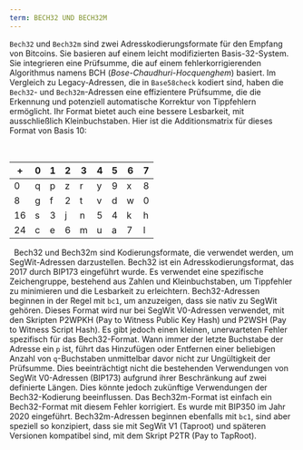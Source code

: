 ```yaml
---
term: BECH32 UND BECH32M
---
```


`Bech32` und `Bech32m` sind zwei Adresskodierungsformate für den Empfang von Bitcoins. Sie basieren auf einem leicht modifizierten Basis-32-System. Sie integrieren eine Prüfsumme, die auf einem fehlerkorrigierenden Algorithmus namens BCH (*Bose-Chaudhuri-Hocquenghem*) basiert. Im Vergleich zu Legacy-Adressen, die in `Base58check` kodiert sind, haben die `Bech32`- und `Bech32m`-Adressen eine effizientere Prüfsumme, die die Erkennung und potenziell automatische Korrektur von Tippfehlern ermöglicht. Ihr Format bietet auch eine bessere Lesbarkeit, mit ausschließlich Kleinbuchstaben. Hier ist die Additionsmatrix für dieses Format von Basis 10:

&nbsp;

| +   | 0   | 1   | 2   | 3   | 4   | 5   | 6   | 7   |
| --- | --- | --- | --- | --- | --- | --- | --- | --- |
| 0   | q   | p   | z   | r   | y   | 9   | x   | 8   |
| 8   | g   | f   | 2   | t   | v   | d   | w   | 0   |
| 16  | s   | 3   | j   | n   | 5   | 4   | k   | h   |
| 24  | c   | e   | 6   | m   | u   | a   | 7   | l   |

&nbsp;
Bech32 und Bech32m sind Kodierungsformate, die verwendet werden, um SegWit-Adressen darzustellen. Bech32 ist ein Adresskodierungsformat, das 2017 durch BIP173 eingeführt wurde. Es verwendet eine spezifische Zeichengruppe, bestehend aus Zahlen und Kleinbuchstaben, um Tippfehler zu minimieren und die Lesbarkeit zu erleichtern. Bech32-Adressen beginnen in der Regel mit `bc1`, um anzuzeigen, dass sie nativ zu SegWit gehören. Dieses Format wird nur bei SegWit V0-Adressen verwendet, mit den Skripten P2WPKH (Pay to Witness Public Key Hash) und P2WSH (Pay to Witness Script Hash). Es gibt jedoch einen kleinen, unerwarteten Fehler spezifisch für das Bech32-Format. Wann immer der letzte Buchstabe der Adresse ein `p` ist, führt das Hinzufügen oder Entfernen einer beliebigen Anzahl von `q`-Buchstaben unmittelbar davor nicht zur Ungültigkeit der Prüfsumme. Dies beeinträchtigt nicht die bestehenden Verwendungen von SegWit V0-Adressen (BIP173) aufgrund ihrer Beschränkung auf zwei definierte Längen. Dies könnte jedoch zukünftige Verwendungen der Bech32-Kodierung beeinflussen. Das Bech32m-Format ist einfach ein Bech32-Format mit diesem Fehler korrigiert. Es wurde mit BIP350 im Jahr 2020 eingeführt. Bech32m-Adressen beginnen ebenfalls mit `bc1`, sind aber speziell so konzipiert, dass sie mit SegWit V1 (Taproot) und späteren Versionen kompatibel sind, mit dem Skript P2TR (Pay to TapRoot).